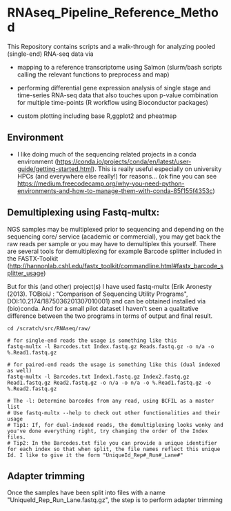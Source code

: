 RNAseq_Pipeline_Reference_Method
================================
This Repository contains scripts and a walk-through for analyzing pooled (single-end) RNA-seq data via 
- mapping to a reference transcriptome using Salmon (slurm/bash scripts calling the relevant functions to preprocess and map)

- performing differential gene expression analysis of single stage and time-series RNA-seq data that also touches upon p-value combination for multiple time-points (R workflow using Bioconductor packages)

- custom plotting including base R,ggplot2 and pheatmap

## Environment
- I like doing much of the sequencing related projects in a conda environment (https://conda.io/projects/conda/en/latest/user-guide/getting-started.html). This is really useful especially on university HPCs (and everywhere else really!) for reasons... (ok fine you can see https://medium.freecodecamp.org/why-you-need-python-environments-and-how-to-manage-them-with-conda-85f155f4353c)

## Demultiplexing using Fastq-multx:
NGS samples may be multiplexed prior to sequencing and depending on the sequencing core/ service (academic or commercial), you may get back the raw reads per sample or you may have to demultiplex this yourself. There are several tools for demultiplexing for example Barcode splitter included in the FASTX-Toolkit (http://hannonlab.cshl.edu/fastx_toolkit/commandline.html#fastx_barcode_splitter_usage)

But for this (and other) project(s) I have used fastq-multx (Erik Aronesty (2013). TOBioiJ : "Comparison of Sequencing Utility Programs", DOI:10.2174/1875036201307010001) and can be obtained installed via (bio)conda. And for a small pilot dataset I haven't seen a qualitative difference between the two programs in terms of output and final result.

```
cd /scratch/src/RNAseq/raw/

# for single-end reads the usage is something like this
fastq-multx -l Barcodes.txt Index.fastq.gz Reads.fastq.gz -o n/a -o %.Read1.fastq.gz 

# for paired-end reads the usage is something like this (dual indexed as well)
fastq-multx -l Barcodes.txt Index1.fastq.gz Index2.fastq.gz Read1.fastq.gz Read2.fastq.gz -o n/a -o n/a -o %.Read1.fastq.gz -o %.Read2.fastq.gz

# The -l: Determine barcodes from any read, using BCFIL as a master list
# Use fastq-multx --help to check out other functionalities and their usage
# Tip1: If, for dual-indexed reads, the demultiplexing looks wonky and you've done everything right, try changing the order of the Index files. 
# Tip2: In the Barcodes.txt file you can provide a unique identifier for each index so that when split, the file names reflect this unique Id. I like to give it the form "UniqueId_Rep#_Run#_Lane#"

```
## Adapter trimming
Once the samples have been split into files with a name "UniqueId_Rep_Run_Lane.fastq.gz", the step is to perform adapter trimming
